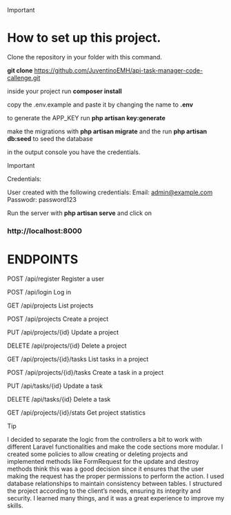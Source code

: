 >[!IMPORTANT]
> # How to set up this project.
> 
> Clone the repository in your folder with this command.
> 
> **git clone** https://github.com/JuventinoEMH/api-task-manager-code-callenge.git
 
 inside your project run **composer install** 
 
 copy the .env.example and paste it by changing the name to **.env**

 to generate the APP_KEY run **php artisan key:generate** 
 
 make the migrations with **php artisan migrate** and the run **php artisan db:seed** to seed the database
 
in the output console you have the credentials.

>[!IMPORTANT]
> 
> Credentials:
> 
> User created with the following credentials:
>Email: admin@example.com
>Passwodr: password123

Run the server with **php artisan serve** and click on
### http://localhost:8000


# ENDPOINTS 


POST	/api/register	Register a user

POST	/api/login	Log in

GET	/api/projects	List projects

POST	/api/projects	Create a project

PUT	/api/projects/{id}	Update a project

DELETE	/api/projects/{id}	Delete a project

GET	/api/projects/{id}/tasks	List tasks in a project

POST	/api/projects/{id}/tasks	Create a task in a project

PUT	/api/tasks/{id}	Update a task

DELETE	/api/tasks/{id}	Delete a task

GET	/api/projects/{id}/stats	Get project statistics



>[!TIP]
> I decided to separate the logic from the controllers a bit to work with different Laravel functionalities 
> and make the code sections more modular. 
> I created some policies to allow creating or deleting projects 
> and implemented methods like FormRequest for the update and destroy methods  think this was a good 
> decision since it ensures that the user making the request has the proper permissions to perform the action.
> I used database relationships to maintain consistency between tables. 
> I structured the project according to the client’s needs, ensuring its integrity and security.
> I learned many things, and it was a great experience to improve my skills.

